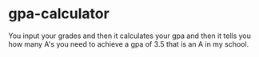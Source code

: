 # gpa-calculator
You input your grades and then it calculates your gpa and then it tells you how many A's you need to achieve a gpa of 3.5 that is an A in my school.

